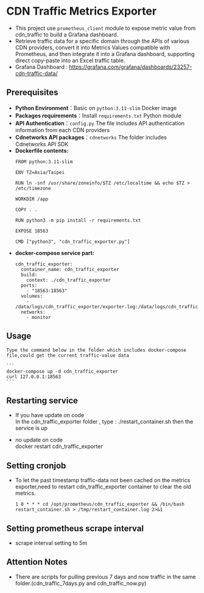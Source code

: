 # CDN Traffic Metrics Exporter

- This project use `prometheus_client` module to expose metric value from cdn_traffic to build a Grafana dashboard.
- Retrieve traffic data for a specific domain through the APIs of various CDN providers, convert it into Metrics Values compatible with Prometheus, and then integrate it into a Grafana dashboard, supporting direct copy-paste into an Excel traffic table.
- Grafana Dashboard : https://grafana.com/grafana/dashboards/23257-cdn-traffic-data/

## Prerequisites  
- **Python Environment**：Basic on `python:3.11-slim` Docker image  
- **Packages requirements**：Install `requirements.txt` Python module  
- **API Authentication**：`config.py` The file includes API authentication information from each CDN providers
- **Cdnetworks API packages**：`cdnetworks` The folder includes Cdnetworks API SDK  
- **Dockerfile contents:**  
    ```
    FROM python:3.11-slim

    ENV TZ=Asia/Taipei

    RUN ln -snf /usr/share/zoneinfo/$TZ /etc/localtime && echo $TZ > /etc/timezone

    WORKDIR /app

    COPY . .

    RUN python3 -m pip install -r requirements.txt

    EXPOSE 18563

    CMD ["python3", "cdn_traffic_exporter.py"]
    ```  
- **docker-compose service part:**  
    ```
    cdn_traffic_exporter:
      container_name: cdn_traffic_exporter
      build:
        context: ./cdn_traffic_exporter
      ports:
        - "18563:18563"
      volumes:
        - /data/logs/cdn_traffic_exporter/exporter.log:/data/logs/cdn_traffic_exporter/exporter.log
      networks:
        - monitor
    ```


## Usage
    Type the command below in the folder which includes docker-compose file,could get the current traffic-value data
    
    ```
    docker-compose up -d cdn_traffic_exporter
    curl 127.0.0.1:18563
    ```

## Restarting service  
- If you have update on code  
    In the cdn_traffic_exporter folder , type : ./restart_container.sh
    then the service is up  
    
- no update on code  
    docker restart cdn_traffic_exporter

## Setting cronjob
- To let the past timestamp traffic-data not been cached on the metrics exporter,need to restart cdn_traffic_exporter container to clear the old metrics.
  ```
  1 0 * * * cd /opt/prometheus/cdn_traffic_exporter && /bin/bash restart_container.sh > /tmp/restart_container.log 2>&1  
  ```

## Setting prometheus scrape interval
- scrape interval setting to 5m

## Attention Notes
- There are scripts for pulling previous 7 days and now traffic in the same folder.(cdn_traffic_7days.py and cdn_traffic_now.py)

